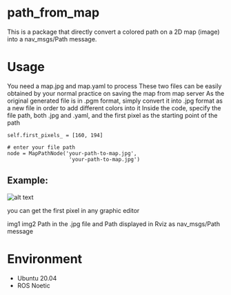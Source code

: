 # path_from_map
This is a package that directly convert a colored path on a 2D map (image) into a nav_msgs/Path message. 
# Usage
You need a map.jpg and map.yaml to process
These two files can be easily obtained by your normal practice on saving the map from map server
As the original generated file is in .pgm format, simply convert it into .jpg format as a new file in order to add different colors into it
Inside the code, specify the file path, both .jpg and .yaml, and the first pixel as the starting point of the path

```
self.first_pixels_ = [160, 194]

# enter your file path
node = MapPathNode('your-path-to-map.jpg',
                    'your-path-to-map.jpg')
```
## Example:

![alt text](https://ibb.co/dtyx66P)

you can get the first pixel in any graphic editor

img1 img2
Path in the .jpg file and Path displayed in Rviz as nav_msgs/Path message

# Environment
- Ubuntu 20.04
- ROS Noetic


